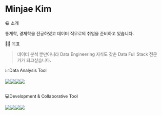 # Minjae Kim

😀 소개

통계학, 경제학을 전공하였고 데이터 직무로의 취업을 준비하고 있습니다.

🏃‍♂️ 목표 

> 데이터 분석 뿐만아니라 Data Engineering 지식도 갖춘 Data Full Stack 전문가가 되고싶습니다.

<div><p>📈Data Analysis Tool </p> <img src="https://img.shields.io/badge/python-3776AB?style=for-the-badge&logo=python&logoColor=white"><img src="https://img.shields.io/badge/mysql-4479A1?style=for-the-badge&logo=mysql&logoColor=white"><img src="https://img.shields.io/badge/R-276DC3?style=for-the-badge&logo=R&logoColor=white"><img src="https://img.shields.io/badge/Tableau-E97627?style=for-the-badge&logo=Tableau&logoColor=white"></div>
<br>

 <div><p>💻Development & Collaborative Tool</p><img src="https://img.shields.io/badge/github-181717?style=for-the-badge&logo=github&logoColor=white"><img src="https://img.shields.io/badge/git-F05032?style=for-the-badge&logo=git&logoColor=white"><img src="https://img.shields.io/badge/slack-4A154B?style=for-the-badge&logo=slack&logoColor=white"><img src="https://img.shields.io/badge/notion-000000?style=for-the-badge&logo=notion&logoColor=white"></div>
<br> 
   
  
